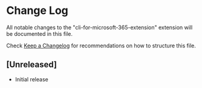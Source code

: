 # Change Log

All notable changes to the "cli-for-microsoft-365-extension" extension will be documented in this file.

Check [Keep a Changelog](http://keepachangelog.com/) for recommendations on how to structure this file.

## [Unreleased]

- Initial release